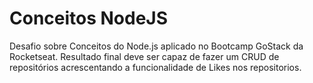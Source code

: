 # Conceitos NodeJS
Desafio sobre Conceitos do Node.js aplicado no Bootcamp GoStack da Rocketseat. Resultado final deve ser capaz de fazer um CRUD de repositórios acrescentando a funcionalidade de Likes nos repositorios.
